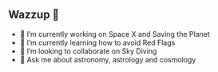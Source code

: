## Wazzup 👋


- 🔭 I’m currently working on Space X and Saving the Planet
- 🌱 I’m currently learning how to avoid Red Flags
- 👯 I’m looking to collaborate on Sky Diving
- 💬 Ask me about astronomy, astrology and cosmology

<!--
**JustJhong609/JustJhong609** is a ✨ _special_ ✨ repository because its `README.md` (this file) appears on your GitHub profile.

Here are some ideas to get you started:

- 🔭 I’m currently working on ...
- 🌱 I’m currently learning ...
- 👯 I’m looking to collaborate on ...
- 🤔 I’m looking for help with ...
- 💬 Ask me about ...
- 📫 How to reach me: ...
- 😄 Pronouns: ...
- ⚡ Fun fact: ...
-->
